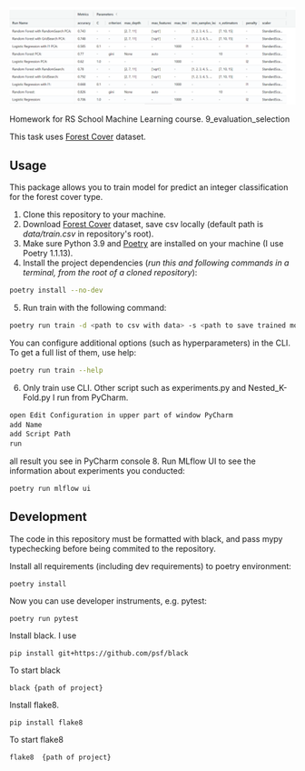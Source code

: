 
 ![mlfow](https://github.com/TatyanaMardvilko/forest_cover/blob/master/mlFlow.png)
 
Homework for RS School Machine Learning course.
9_evaluation_selection

This task uses [Forest Cover](https://www.kaggle.com/competitions/forest-cover-type-prediction/data?select=train.csv) dataset.

## Usage
This package allows you to train model for  predict an integer classification for the forest cover type.
1. Clone this repository to your machine.
2. Download [Forest Cover](https://www.kaggle.com/competitions/forest-cover-type-prediction/data?select=train.csv) dataset, save csv locally (default path is *data/train.csv* in repository's root).
3. Make sure Python 3.9 and [Poetry](https://python-poetry.org/docs/) are installed on your machine (I use Poetry 1.1.13).
4. Install the project dependencies (*run this and following commands in a terminal, from the root of a cloned repository*):
```sh
poetry install --no-dev
```
5. Run train with the following command:
```sh
poetry run train -d <path to csv with data> -s <path to save trained model>
```
You can configure additional options (such as hyperparameters) in the CLI. To get a full list of them, use help:
```sh
poetry run train --help
```
6. Only train use CLI. Other script such as experiments.py and Nested_K-Fold.py
I run from PyCharm.
```sh
open Edit Configuration in upper part of window PyCharm
add Name
add Script Path
run
```
all result you see in PyCharm console
8. Run MLflow UI to see the information about experiments you conducted:
```sh
poetry run mlflow ui
```



## Development
The code in this repository must be formatted with black, and pass mypy typechecking before being commited to the repository.

Install all requirements (including dev requirements) to poetry environment:
```
poetry install
```
Now you can use developer instruments, e.g. pytest:
```
poetry run pytest
```
Install black. I use
```
pip install git+https://github.com/psf/black
```
To start black
```
black {path of project}
```
Install  flake8. 
```
pip install flake8
```
To start flake8
```
flake8  {path of project}
```

